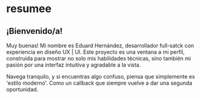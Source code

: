 # resumee

<h2>¡Bienvenido/a!</h2>
            <p className="font-jetbrains text-sm text-left">
                Muy buenas! Mi nombre es Eduard Hernández,
                desarrollador <span className="bg-gray text-yellow-400 px-1 py-0.5 rounded-md font-robotomono">
                    full-satck
                </span> con experiencia en diseño UX | UI.
                Este proyecto es una ventana a mi perfil, construida para mostrar no solo mis habilidades técnicas,
                sino también mi pasión por una interfaz intuitiva y agradable a la vista.
            </p>
            <p className="font-jetbrains text-md text-left mt-4">
                Navega tranquilo, y si encuentras algo confuso, piensa que simplemente es 'estilo moderno'.
                Como un <span className="bg-gray text-yellow-400 px-1 py-0.5 rounded-md font-robotomono">
                    callback
                </span> que siempre vuelve a dar una segunda oportunidad.
            </p>
